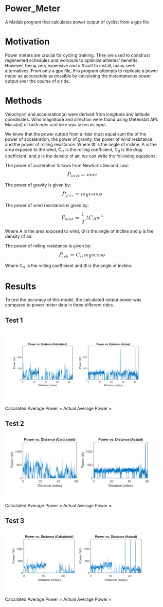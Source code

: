 # Power_Meter
A Matlab program that calculates power output of cyclist from a gpx file

# Motivation
Power meters are crucial for cycling training. They are used to construst regimented schedules and workouts to optimize athletes' benefits. However, being very expensive and difficult to install, many seek alternatives. From only a gpx file, this program attempts to replicate a power meter as accuractely as possible by calculating the instantaneous power output over the course of a ride. 

# Methods
Velocity(v) and acceleration(a) were derived from longitude and latitude coordinates. Wind magnitude and direction were found using Meteostat API. Mass(m) of both rider and bike was taken as input.

We know that the power output from a rider must equal sum the of the power of acceleration, the power of gravity, the power of wind resistance, and the power of rolling resistance. Where Φ is the angle of incline, A is the area exposed to the wind, C<sub>rr</sub> is the rolling coefficient, C<sub>d</sub> is the drag coefficient, and ρ is the density of air, we can write the following equations: 

The power of accleration follows from Newton's Second Law:
<p align="center"> 
<img src="img/accel.gif">
</p>

The power of gravity is given by:
<p align="center"> 
<img src="img/grav.gif">
</p>

The power of wind resistance is given by:
<p align="center"> 
<img src="img/wind.gif">
</p>

Where A is the area exposed to wind, Φ is the angle of incline and ρ is the density of air. <br/>


The power of rolling resistance is given by:
<p align="center"> 
<img src="img/roll.gif">
</p>
Where C<sub>rr</sub> is the rolling coefficient and Φ is the angle of incline.<br/>


# Results
To test the accuracy of this model, the calculated output power was compared to power meter data in three different rides.
## Test 1
<p align="center"> 
<img src="img/Test1.PNG">
</p>

Calculated Average Power = 
Actual Average Power = 

## Test 2
<p align="center"> 
<img src="img/Test2.PNG">
</p>

Calculated Average Power = 
Actual Average Power = 

## Test 3
<p align="center"> 
<img src="img/Test3.PNG">
</p>

Calculated Average Power = 
Actual Average Power = 
